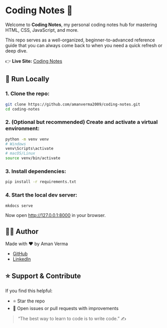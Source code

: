 # Coding Notes 📘

Welcome to **Coding Notes**, my personal coding notes hub for mastering HTML, CSS, JavaScript, and more.

This repo serves as a well-organized, beginner-to-advanced reference guide that you can always come back to when you need a quick refresh or deep dive.

👉 **Live Site:** [Coding Notes](https://amanverma2009.github.io/coding-notes)

## 🚀 Run Locally

### 1. Clone the repo:

   ```bash
   git clone https://github.com/amanverma2009/coding-notes.git
   cd coding-notes
   ```

### 2. (Optional but recommended) Create and activate a virtual environment:

   ```bash
   python -m venv venv
   # Windows
   venv\Scripts\activate
   # macOS/Linux
   source venv/bin/activate
   ```

### 3. Install dependencies:

   ```bash
   pip install -r requirements.txt
   ```

### 4. Start the local dev server:

   ```bash
   mkdocs serve
   ```

   Now open <http://127.0.0.1:8000> in your browser.

## 🧑‍💻 Author

Made with ❤️ by Aman Verma  

- [GitHub](https://github.com/amanverma2009)  
- [LinkedIn](https://www.linkedin.com/in/aman-verma-dev/)

## ⭐️ Support & Contribute

If you find this helpful:

- ⭐️ Star the repo
- 📝 Open issues or pull requests with improvements

> “The best way to learn to code is to write code.” ✍️
